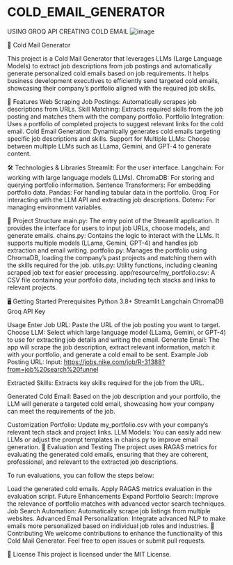 # COLD_EMAIL_GENERATOR
USING GROQ API CREATING COLD EMAIL 
![image](https://github.com/user-attachments/assets/d0d9c18e-94b9-40aa-97f8-172d5b814e66)



📧 Cold Mail Generator
  
  This project is a Cold Mail Generator that leverages LLMs (Large Language Models) to extract job descriptions 
  from job postings and automatically generate personalized cold emails based on job requirements. 
  It helps business development executives to efficiently send targeted cold emails, 
  showcasing their company’s portfolio aligned with the required job skills.

🚀 Features
  Web Scraping Job Postings: Automatically scrapes job descriptions from URLs.
  Skill Matching: Extracts required skills from the job posting and matches them with the company portfolio.
  Portfolio Integration: Uses a portfolio of completed projects to suggest relevant links for the cold email.
  Cold Email Generation: Dynamically generates cold emails targeting specific job descriptions and skills.
  Support for Multiple LLMs: Choose between multiple LLMs such as LLama, Gemini, and GPT-4 to generate content.

🛠️ Technologies & Libraries
  Streamlit: For the user interface.
  Langchain: For working with large language models (LLMs).
  ChromaDB: For storing and querying portfolio information.
  Sentence Transformers: For embedding portfolio data.
  Pandas: For handling tabular data in the portfolio.
  Groq: For interacting with the LLM API and extracting job descriptions.
  Dotenv: For managing environment variables.

📂 Project Structure
  main.py: The entry point of the Streamlit application. It provides the interface for users to input job URLs, choose models, and generate emails.
  chains.py: Contains the logic to interact with the LLMs. It supports multiple models (LLama, Gemini, GPT-4) and handles job extraction and email writing.
  portfolio.py: Manages the portfolio using ChromaDB, loading the company’s past projects and matching them with the skills required for the job.
  utils.py: Utility functions, including cleaning scraped job text for easier processing.
  app/resource/my_portfolio.csv: A CSV file containing your portfolio data, including tech stacks and links to relevant projects.

🖥️ Getting Started
  Prerequisites
  Python 3.8+
  Streamlit
  Langchain
  ChromaDB
  Groq API Key



Usage
  Enter Job URL: Paste the URL of the job posting you want to target.
  Choose LLM: Select which large language model (LLama, Gemini, or GPT-4) to use for extracting job details and writing the email.
  Generate Email: The app will scrape the job description, extract relevant information, match it with your portfolio, and generate a cold email to be sent.
  Example
  Job Posting URL:
  Input: https://jobs.nike.com/job/R-31388?from=job%20search%20funnel
  
  Extracted Skills:
  Extracts key skills required for the job from the URL.
  
  Generated Cold Email:
  Based on the job description and your portfolio, the LLM will generate a targeted cold email, showcasing how your company can meet the requirements of the job.

Customization
  Portfolio: Update my_portfolio.csv with your company’s relevant tech stack and project links.
  LLM Models: You can easily add new LLMs or adjust the prompt templates in chains.py to improve email generation.
  🧪 Evaluation and Testing
  The project uses RAGAS metrics for evaluating the generated cold emails, ensuring that they are coherent, professional, and relevant to the extracted job descriptions.

To run evaluations, you can follow the steps below:

  Load the generated cold emails.
  Apply RAGAS metrics evaluation in the evaluation script.
  Future Enhancements
  Expand Portfolio Search: Improve the relevance of portfolio matches with advanced vector search techniques.
  Job Search Automation: Automatically scrape job listings from multiple websites.
  Advanced Email Personalization: Integrate advanced NLP to make emails more personalized based on individual job roles and industries.
🤝 Contributing
  We welcome contributions to enhance the functionality of this Cold Mail Generator. Feel free to open issues or submit pull requests.

📄 License
This project is licensed under the MIT License.
